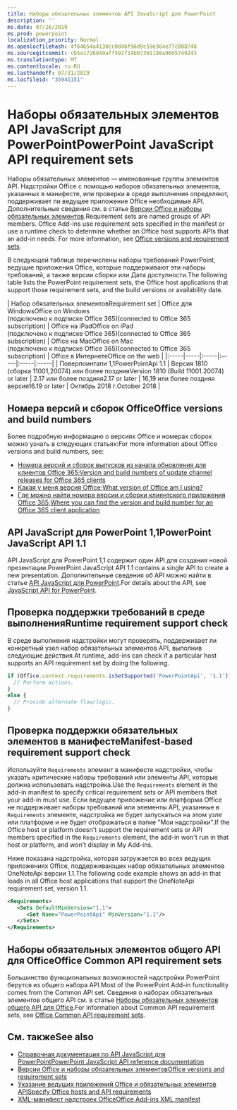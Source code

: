 ```yaml
---
title: Наборы обязательных элементов API JavaScript для PowerPoint
description: ''
ms.date: 07/26/2019
ms.prod: powerpoint
localization_priority: Normal
ms.openlocfilehash: 4f64654a4130cc0d4bf96d9c59e364e77c808748
ms.sourcegitcommit: cb5e1726849aff591f19b07391198a96d5749243
ms.translationtype: MT
ms.contentlocale: ru-RU
ms.lasthandoff: 07/31/2019
ms.locfileid: "35941151"
---
```

# <a name="powerpoint-javascript-api-requirement-sets"></a><span data-ttu-id="56a3d-102">Наборы обязательных элементов API JavaScript для PowerPoint</span><span class="sxs-lookup"><span data-stu-id="56a3d-102">PowerPoint JavaScript API requirement sets</span></span>

<span data-ttu-id="56a3d-p101">Наборы обязательных элементов — именованные группы элементов API. Надстройки Office с помощью наборов обязательных элементов, указанных в манифесте, или проверки в среде выполнения определяют, поддерживает ли ведущее приложение Office необходимые API. Дополнительные сведения см. в статье [Версии Office и наборы обязательных элементов](/office/dev/add-ins/develop/office-versions-and-requirement-sets).</span><span class="sxs-lookup"><span data-stu-id="56a3d-p101">Requirement sets are named groups of API members. Office Add-ins use requirement sets specified in the manifest or use a runtime check to determine whether an Office host supports APIs that an add-in needs. For more information, see [Office versions and requirement sets](/office/dev/add-ins/develop/office-versions-and-requirement-sets).</span></span>

<span data-ttu-id="56a3d-106">В следующей таблице перечислены наборы требований PowerPoint, ведущие приложения Office, которые поддерживают эти наборы требований, а также версии сборки или Дата доступности.</span><span class="sxs-lookup"><span data-stu-id="56a3d-106">The following table lists the PowerPoint requirement sets, the Office host applications that support those requirement sets, and the build versions or availability date.</span></span>

|  <span data-ttu-id="56a3d-107">Набор обязательных элементов</span><span class="sxs-lookup"><span data-stu-id="56a3d-107">Requirement set</span></span>  |  <span data-ttu-id="56a3d-108">Office для Windows</span><span class="sxs-lookup"><span data-stu-id="56a3d-108">Office on Windows</span></span><br><span data-ttu-id="56a3d-109">(подключено к подписке Office 365)</span><span class="sxs-lookup"><span data-stu-id="56a3d-109">(connected to Office 365 subscription)</span></span>  |  <span data-ttu-id="56a3d-110">Office на iPad</span><span class="sxs-lookup"><span data-stu-id="56a3d-110">Office on iPad</span></span><br><span data-ttu-id="56a3d-111">(подключено к подписке Office 365)</span><span class="sxs-lookup"><span data-stu-id="56a3d-111">(connected to Office 365 subscription)</span></span>  |  <span data-ttu-id="56a3d-112">Office на Mac</span><span class="sxs-lookup"><span data-stu-id="56a3d-112">Office on Mac</span></span><br><span data-ttu-id="56a3d-113">(подключено к подписке Office 365)</span><span class="sxs-lookup"><span data-stu-id="56a3d-113">(connected to Office 365 subscription)</span></span>  | <span data-ttu-id="56a3d-114">Office в Интернете</span><span class="sxs-lookup"><span data-stu-id="56a3d-114">Office on the web</span></span> |
|:-----|-----|:-----|:-----|:-----|:-----|
| <span data-ttu-id="56a3d-115">Поверпоинтапи 1,1</span><span class="sxs-lookup"><span data-stu-id="56a3d-115">PowerPointApi 1.1</span></span> | <span data-ttu-id="56a3d-116">Версия 1810 (сборка 11001,20074) или более поздняя</span><span class="sxs-lookup"><span data-stu-id="56a3d-116">Version 1810 (Build 11001.20074) or later</span></span> | <span data-ttu-id="56a3d-117">2.17 или более поздняя</span><span class="sxs-lookup"><span data-stu-id="56a3d-117">2.17 or later</span></span> | <span data-ttu-id="56a3d-118">16,19 или более поздняя версия</span><span class="sxs-lookup"><span data-stu-id="56a3d-118">16.19 or later</span></span> | <span data-ttu-id="56a3d-119">Октябрь 2018 г.</span><span class="sxs-lookup"><span data-stu-id="56a3d-119">October 2018</span></span> |

## <a name="office-versions-and-build-numbers"></a><span data-ttu-id="56a3d-120">Номера версий и сборок Office</span><span class="sxs-lookup"><span data-stu-id="56a3d-120">Office versions and build numbers</span></span>

<span data-ttu-id="56a3d-121">Более подробную информацию о версиях Office и номерах сборок можно узнать в следующих статьях:</span><span class="sxs-lookup"><span data-stu-id="56a3d-121">For more information about Office versions and build numbers, see:</span></span>

- <span data-ttu-id="56a3d-122">[Номера версий и сборок выпусков из канала обновления для клиентов Office 365](https://support.office.com/article/version-and-build-numbers-of-update-channel-releases-ae942449-1fca-4484-898b-a933ea23def7);</span><span class="sxs-lookup"><span data-stu-id="56a3d-122">[Version and build numbers of update channel releases for Office 365 clients](https://support.office.com/article/version-and-build-numbers-of-update-channel-releases-ae942449-1fca-4484-898b-a933ea23def7)</span></span>
- <span data-ttu-id="56a3d-123">[Какая у меня версия Office](https://support.office.com/article/What-version-of-Office-am-I-using-932788b8-a3ce-44bf-bb09-e334518b8b19);</span><span class="sxs-lookup"><span data-stu-id="56a3d-123">[What version of Office am I using?](https://support.office.com/article/What-version-of-Office-am-I-using-932788b8-a3ce-44bf-bb09-e334518b8b19)</span></span>
- <span data-ttu-id="56a3d-124">[Где можно найти номера версии и сборки клиентского приложения Office 365](https://support.office.com/article/version-and-build-numbers-of-update-channel-releases-ae942449-1fca-4484-898b-a933ea23def7);</span><span class="sxs-lookup"><span data-stu-id="56a3d-124">[Where you can find the version and build number for an Office 365 client application](https://support.office.com/article/version-and-build-numbers-of-update-channel-releases-ae942449-1fca-4484-898b-a933ea23def7)</span></span>

## <a name="powerpoint-javascript-api-11"></a><span data-ttu-id="56a3d-125">API JavaScript для PowerPoint 1,1</span><span class="sxs-lookup"><span data-stu-id="56a3d-125">PowerPoint JavaScript API 1.1</span></span>

<span data-ttu-id="56a3d-126">API JavaScript для PowerPoint 1,1 содержит один API для создания новой презентации.</span><span class="sxs-lookup"><span data-stu-id="56a3d-126">PowerPoint JavaScript API 1.1 contains a single API to create a new presentation.</span></span> <span data-ttu-id="56a3d-127">Дополнительные сведения об API можно найти в статье [API JavaScript для PowerPoint](../../powerpoint/powerpoint-add-ins.md).</span><span class="sxs-lookup"><span data-stu-id="56a3d-127">For details about the API, see [JavaScript API for PowerPoint](../../powerpoint/powerpoint-add-ins.md).</span></span>

## <a name="runtime-requirement-support-check"></a><span data-ttu-id="56a3d-128">Проверка поддержки требований в среде выполнения</span><span class="sxs-lookup"><span data-stu-id="56a3d-128">Runtime requirement support check</span></span>

<span data-ttu-id="56a3d-129">В среде выполнения надстройки могут проверять, поддерживает ли конкретный узел набор обязательных элементов API, выполнив следующие действия.</span><span class="sxs-lookup"><span data-stu-id="56a3d-129">At runtime, add-ins can check if a particular host supports an API requirement set by doing the following.</span></span>

```js
if (Office.context.requirements.isSetSupported('PowerPointApi', '1.1')) {
  // Perform actions.
}
else {
  // Provide alternate flow/logic.
}
```

## <a name="manifest-based-requirement-support-check"></a><span data-ttu-id="56a3d-130">Проверка поддержки обязательных элементов в манифесте</span><span class="sxs-lookup"><span data-stu-id="56a3d-130">Manifest-based requirement support check</span></span>

<span data-ttu-id="56a3d-131">Используйте `Requirements` элемент в манифесте надстройки, чтобы указать критические наборы требований или элементы API, которые должна использовать надстройка.</span><span class="sxs-lookup"><span data-stu-id="56a3d-131">Use the `Requirements` element in the add-in manifest to specify critical requirement sets or API members that your add-in must use.</span></span> <span data-ttu-id="56a3d-132">Если ведущее приложение или платформа Office не поддерживает наборы требований или элементы API, указанные в `Requirements` элементе, надстройка не будет запускаться на этом узле или платформе и не будет отображаться в папке "Мои надстройки".</span><span class="sxs-lookup"><span data-stu-id="56a3d-132">If the Office host or platform doesn't support the requirement sets or API members specified in the `Requirements` element, the add-in won't run in that host or platform, and won't display in My Add-ins.</span></span>

<span data-ttu-id="56a3d-133">Ниже показана надстройка, которая загружается во всех ведущих приложениях Office, поддерживающих набор обязательных элементов OneNoteApi версии 1.1.</span><span class="sxs-lookup"><span data-stu-id="56a3d-133">The following code example shows an add-in that loads in all Office host applications that support the OneNoteApi requirement set, version 1.1.</span></span>

```xml
<Requirements>
   <Sets DefaultMinVersion="1.1">
      <Set Name="PowerPointApi" MinVersion="1.1"/>
   </Sets>
</Requirements>
```

## <a name="office-common-api-requirement-sets"></a><span data-ttu-id="56a3d-134">Наборы обязательных элементов общего API для Office</span><span class="sxs-lookup"><span data-stu-id="56a3d-134">Office Common API requirement sets</span></span>

<span data-ttu-id="56a3d-135">Большинство функциональных возможностей надстройки PowerPoint берутся из общего набора API.</span><span class="sxs-lookup"><span data-stu-id="56a3d-135">Most of the PowerPoint Add-in functionality comes from the Common API set.</span></span> <span data-ttu-id="56a3d-136">Сведения о наборах обязательных элементов общего API см. в статье [Наборы обязательных элементов общего API для Office](office-add-in-requirement-sets.md).</span><span class="sxs-lookup"><span data-stu-id="56a3d-136">For information about Common API requirement sets, see [Office Common API requirement sets](office-add-in-requirement-sets.md).</span></span>

## <a name="see-also"></a><span data-ttu-id="56a3d-137">См. также</span><span class="sxs-lookup"><span data-stu-id="56a3d-137">See also</span></span>

- [<span data-ttu-id="56a3d-138">Справочная документация по API JavaScript для PowerPoint</span><span class="sxs-lookup"><span data-stu-id="56a3d-138">PowerPoint JavaScript API reference documentation</span></span>](/javascript/api/powerpoint)
- [<span data-ttu-id="56a3d-139">Версии Office и наборы обязательных элементов</span><span class="sxs-lookup"><span data-stu-id="56a3d-139">Office versions and requirement sets</span></span>](/office/dev/add-ins/develop/office-versions-and-requirement-sets)
- [<span data-ttu-id="56a3d-140">Указание ведущих приложений Office и обязательных элементов API</span><span class="sxs-lookup"><span data-stu-id="56a3d-140">Specify Office hosts and API requirements</span></span>](/office/dev/add-ins/develop/specify-office-hosts-and-api-requirements)
- [<span data-ttu-id="56a3d-141">XML-манифест надстроек Office</span><span class="sxs-lookup"><span data-stu-id="56a3d-141">Office Add-ins XML manifest</span></span>](/office/dev/add-ins/develop/add-in-manifests)
